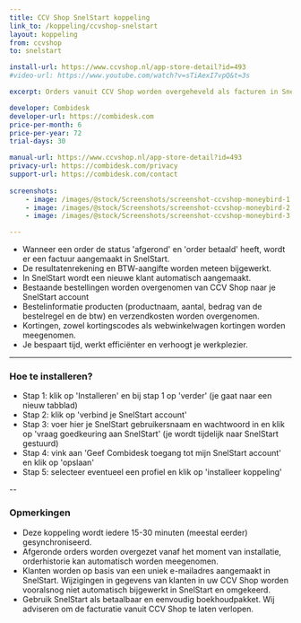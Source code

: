 ```yaml
---
title: CCV Shop SnelStart koppeling
link_to: /koppeling/ccvshop-snelstart
layout: koppeling
from: ccvshop
to: snelstart

install-url: https://www.ccvshop.nl/app-store-detail?id=493
#video-url: https://www.youtube.com/watch?v=sTiAexI7vpQ&t=3s

excerpt: Orders vanuit CCV Shop worden overgeheveld als facturen in SnelStart. 

developer: Combidesk  
developer-url: https://combidesk.com
price-per-month: 6
price-per-year: 72
trial-days: 30

manual-url: https://www.ccvshop.nl/app-store-detail?id=493
privacy-url: https://combidesk.com/privacy
support-url: https://combidesk.com/contact
      
screenshots:
    - image: /images/@stock/Screenshots/screenshot-ccvshop-moneybird-1.png
    - image: /images/@stock/Screenshots/screenshot-ccvshop-moneybird-2.gif
    - image: /images/@stock/Screenshots/screenshot-ccvshop-moneybird-3.png

---
```


* Wanneer een order de status 'afgerond' en 'order betaald' heeft, wordt er een factuur aangemaakt in SnelStart. 
* De resultatenrekening en BTW-aangifte worden meteen bijgewerkt.
* In SnelStart wordt een nieuwe klant automatisch aangemaakt.
* Bestaande bestellingen worden overgenomen van CCV Shop naar je SnelStart account
* Bestelinformatie producten (productnaam, aantal, bedrag van de bestelregel en de btw) en verzendkosten worden overgenomen.
* Kortingen, zowel kortingscodes als webwinkelwagen kortingen worden meegenomen.
* Je bespaart tijd, werkt efficiënter en verhoogt je werkplezier.

---

### Hoe te installeren?
* Stap 1: klik op 'Installeren' en bij stap 1 op 'verder' (je gaat naar een nieuw tabblad)
* Stap 2: klik op 'verbind je SnelStart account'
* Stap 3: voer hier je SnelStart gebruikersnaam en wachtwoord in en klik op 'vraag goedkeuring aan SnelStart' (je wordt tijdelijk naar SnelStart gestuurd)
* Stap 4: vink aan 'Geef Combidesk toegang tot mijn SnelStart account' en klik op 'opslaan'
* Stap 5: selecteer eventueel een profiel en klik op 'installeer koppeling'

--

### Opmerkingen
* Deze koppeling wordt iedere 15-30 minuten (meestal eerder) gesynchroniseerd.
* Afgeronde orders worden overgezet vanaf het moment van installatie, orderhistorie kan automatisch worden meegenomen.
* Klanten worden op basis van een uniek e-mailadres aangemaakt in SnelStart. Wijzigingen in gegevens van klanten in uw CCV Shop worden vooralsnog niet automatisch bijgewerkt in SnelStart en omgekeerd.
* Gebruik SnelStart als betaalbaar en eenvoudig boekhoudpakket. Wij adviseren om de facturatie vanuit CCV Shop te laten verlopen.